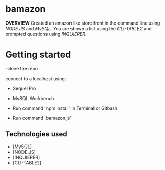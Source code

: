 # bamazon

**OVERVIEW**
Created an amazon like store front in the command line using  *NODE.JS* and *MySQL*. You are shown a list using the *CLI-TABLE2* and prompted questions using *INQUIERER*. 

# Getting started
-clone the repo

connect to a localhost using:

- Sequel Pro
- MySQL Workbench

- Run command 'npm install' in Terminal or Gitbash
- Run command 'bamazon.js'

## Technologies used

- [MySQL]
- [NODE.JS]
- [INQUIERER]
- [CLI-TABLE2]


